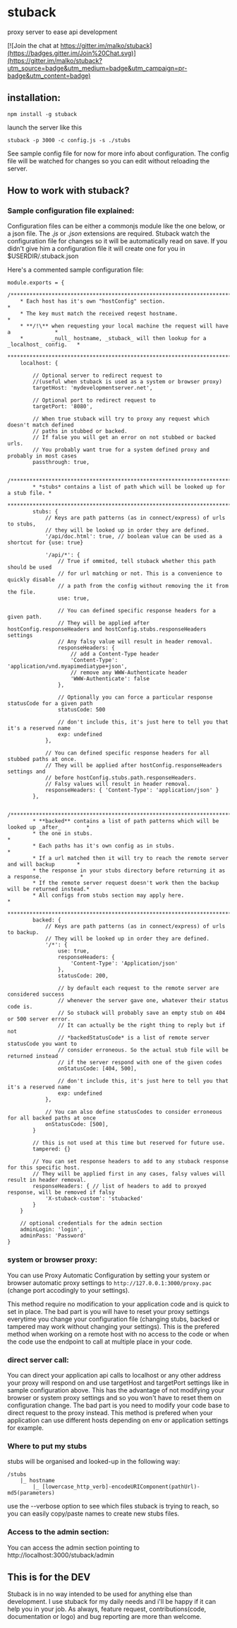 # stuback

proxy server to ease api development

[![Join the chat at https://gitter.im/malko/stuback](https://badges.gitter.im/Join%20Chat.svg)](https://gitter.im/malko/stuback?utm_source=badge&utm_medium=badge&utm_campaign=pr-badge&utm_content=badge)

## installation:
```
npm install -g stuback
```

launch the server like this
```
stuback -p 3000 -c config.js -s ./stubs
```

See sample config file for now for more info about configuration.
The config file will be watched for changes so you can edit without reloading the server.

## How to work with stuback?

### Sample configuration file explained:
Configuration files can be either a commonjs module like the one below, or a json file. The _.js_ or _.json_ extensions are required.
Stuback watch the configuration file for changes so it will be automatically read on save. If you didn't give him a configuration file it will create one for you in $USERDIR/.stuback.json

Here's a commented sample configuration file:
```javascrip
module.exports = {
	/**********************************************************************************
	* Each host has it's own "hostConfig" section.                                    *
	* The key must match the received reqest hostname.                                *
	* **/!\** when requesting your local machine the request will have a              *
	*         _null_ hostname, _stuback_ will then lookup for a _localhost_ config.   *
	**********************************************************************************/
	localhost: {

		// Optional server to redirect request to
		//(useful when stuback is used as a system or browser proxy)
		targetHost: 'mydevelopmentserver.net',

		// Optional port to redirect request to
		targetPort: '8080',

		// When true stuback will try to proxy any request which doesn't match defined
		// paths in stubbed or backed.
		// If false you will get an error on not stubbed or backed urls.
		// You probably want true for a system defined proxy and probably in most cases
		passthrough: true,

		/***************************************************************************
		* *stubs* contains a list of path which will be looked up for a stub file. *
		***************************************************************************/
		stubs: {
			// Keys are path patterns (as in connect/express) of urls to stubs,
			// they will be looked up in order they are defined.
			'/api/doc.html': true, // boolean value can be used as a shortcut for {use: true}

			'/api/*': {
				// True if ommited, tell stuback whether this path should be used
				// for url matching or not. This is a convenience to quickly disable
				// a path from the config without removing the it from the file.
				use: true,

				// You can defined specific response headers for a given path.
				// They will be applied after hostConfig.responseHeaders and hostConfig.stubs.responseHeaders settings
				// Any falsy value will result in header removal.
				responseHeaders: {
					// add a Content-Type header
					'Content-Type': 'application/vnd.myapimediatype+json',
					// remove any WWW-Authenticate header
					'WWW-Authenticate': false
				},

				// Optionally you can force a particular response statusCode for a given path
				statusCode: 500

				// don't include this, it's just here to tell you that it's a reserved name
				exp: undefined
			},

			// You can defined specific response headers for all stubbed paths at once.
			// They will be applied after hostConfig.responseHeaders settings and
			// before hostConfig.stubs.path.responseHeaders.
			// Falsy values will result in header removal.
			responseHeaders: { 'Content-Type': 'application/json' }
		},

		/*************************************************************************************
		* **backed** contains a list of path patterns which will be looked up _after_        *
		* the one in stubs.                                                                  *
		* Each paths has it's own config as in stubs.                                        *
		* If a url matched then it will try to reach the remote server and will backup       *
		* the response in your stubs directory before returning it as a response.            *
		* If the remote server request doesn't work then the backup will be returned instead.*
		* All configs from stubs section may apply here.                                     *
		*************************************************************************************/
		backed: {
			// Keys are path patterns (as in connect/express) of urls to backup.
			// They will be looked up in order they are defined.
			'/*': {
				use: true,
				responseHeaders: {
					'Content-Type': 'Application/json'
				},
				statusCode: 200,

				// by default each request to the remote server are considered success
				// whenever the server gave one, whatever their status code is.
				// So stuback will probably save an empty stub on 404 or 500 server error.
				// It can actually be the right thing to reply but if not
				// *backedStatusCode* is a list of remote server statusCode you want to
				// consider erroneous. So the actual stub file will be returned instead
				// if the server respond with one of the given codes
				onStatusCode: [404, 500],

				// don't include this, it's just here to tell you that it's a reserved name
				exp: undefined
			},

			// You can also define statusCodes to consider erroneous for all backed paths at once
			onStatusCode: [500],
		}

		// this is not used at this time but reserved for future use.
		tampered: {}

		// You can set response headers to add to any stuback response for this specific host.
		// They will be applied first in any cases, falsy values will result in header removal.
		responseHeaders: { // list of headers to add to proxyed response, will be removed if falsy
			'X-stuback-custom': 'stubacked'
		}
	}

	// optional credentials for the admin section
	adminLogin: 'login',
	adminPass: 'Password'
}
```


### system or browser proxy:
You can use Proxy Automatic Configuration by setting your system or browser automatic proxy settings to ```http://127.0.0.1:3000/proxy.pac``` (change port accodingly to your settings).

This method require no modification to your application code and is quick to set in place.
The bad part is you will have to reset your proxy settings everytime you change your configuration file (changing stubs, backed or tampered may work without changing your settings).
This is the prefered method when working on a remote host with no access to the code or when the code use the endpoint to call at multiple place in your code.


### direct server call:
You can direct your application api calls to localhost or any other address your proxy will respond on and use targetHost and targetPort settings like in sample configuration above.
This has the advantage of not modifying your browser or system proxy settings and so you won't have to reset them on configuration change.
The bad part is you need to modify your code base to direct request to the proxy instead.
This method is prefered when your application can use different hosts depending on env or application settings for example.


### Where to put my stubs
stubs will be organised and looked-up in the following way:
```
/stubs
	|_ hostname
	 	|_ [lowercase_http_verb]-encodeURIComponent(pathUrl)-md5(parameters)
```
use the --verbose option to see which files stuback is trying to reach, so you can easily copy/paste names to create new stubs files.

### Access to the admin section:
You can access the admin section pointing to http://localhost:3000/stuback/admin

## This is for the DEV
Stuback is in no way intended to be used for anything else than development.
I use stuback for my daily needs and i'll be happy if it can help you in your job. As always, feature request, contributions(code, documentation or logo) and bug reporting are more than welcome.
